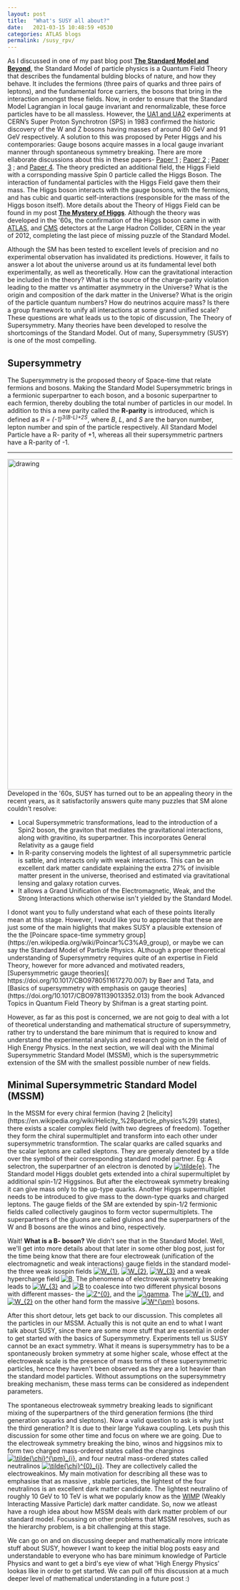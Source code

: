 ```yaml
---
layout: post
title:  "What's SUSY all about?"
date:   2021-03-15 10:48:59 +0530
categories: ATLAS blogs
permalink: /susy_rpv/
---
```


As I discussed in one of my past blog post [<b>The Standard Model and Beyond</b>](https://snigdhochakraborty.github.io/SUSY/), the Standard Model of particle physics is a Quantum Field Theory  that describes the fundamental bulding blocks of nature, and how they behave. It includes the fermions (three pairs of quarks and three pairs of leptons), and the fundamental force carriers, the bosons that bring in the interaction amongst these fields. Now, in order to ensure that the Standard Model Lagrangian in local gauge invariant and renormalizable, these force particles have to be all massless. However, the [UA1 and UA2](https://public-archive.web.cern.ch/en/research/UA1_UA2-en.html) experiments at CERN’s Super Proton Synchrotron (SPS) in 1983 confirmed the historic discovery of the W and Z bosons having masses of around 80 GeV and 91 GeV respectively. A solution to this was proposed by Peter Higgs and his contemporaries:  Gauge bosons acquire masses in a local gauge invariant manner through spontaneous symmetry breaking. There are more ellaborate discussions about this in these papers- [Paper 1](https://journals.aps.org/prl/abstract/10.1103/PhysRevLett.13.321) ; [Paper 2](https://www.sciencedirect.com/science/article/abs/pii/0031916364911369?via%3Dihub) ; [Paper 3](https://journals.aps.org/prl/abstract/10.1103/PhysRevLett.13.508) ; and [Paper 4](https://journals.aps.org/prl/abstract/10.1103/PhysRevLett.13.585). The theory predicted an additional field, the Higgs Field with a corrsponding massive Spin 0  particle called the Higgs Boson. The interaction of fundamental particles with the Higgs Field gave them their mass. The Higgs boson interacts with the gauge bosons, with the fermions, and has cubic and quartic self-interactions (responsible for the mass of the Higgs boson itself). More details about the Theory of Higgs Field can be found in my post [<b>The Mystery of Higgs</b>](https://snigdhochakraborty.github.io/higgs/). Although the theory was developed in the '60s, the confirmation of the Higgs boson came in with [ATLAS](https://doi.org/10.1016/j.physletb.2012.08.020), and [CMS](https://doi.org/10.1016/j.physletb.2012.08.021) detectors at the Large Hadron Collider, CERN in the year of 2012, completing the last piece of missing puzzle of the Standard Model. 

<p>Although the SM has been tested to excellent levels of precision and no experimental observation has invalidated its predictions. However, it fails to answer a lot about the universe around us at its fundamental level both experimentally, as well as theoretically. How can the gravitational interaction be included in the theory? What is the source of the charge-parity violation leading to the matter vs antimatter asymmetry in the Universe? What is the origin and composition of the dark matter in the Universe? What is the origin of the particle quantum numbers? How do neutrinos acquire mass? Is there a group framework to unify all interactions at some grand unified scale? These questions are what leads us to the topic of discussion, The Theory of Supersymmetry. Many theories have been developed to resolve the shortcomings of the Standard Model. Out of many, Supersymmetry (SUSY) is one of the most compelling.</p>

<h2>Supersymmetry</h2>
 <p> The Supersymmetry is the proposed theory of Space-time that relate fermions and bosons. Making the Standard Model Supersymmetric brings in a fermionic superpartner to each boson, and a bosonic superpartner to each fermion, thereby doubling the total number of particles in our model. In addition to this a new parity called the <b>R-parity</b> is introduced, which is defined as <i>R = (-1)<sup>3(B-L)+2S</sup></i>, where <i>B</i>, <i>L</i>, and <i>S</i> are the baryon number, lepton number and spin of the particle respectively. All Standard Model Particle have a R- parity of +1, whereas all their supersymmetric partners have a R-parity of -1.</p>
<hr>
<img align="left" src="https://images.saymedia-content.com/.image/t_share/MTc0NDEzNTIyOTU5MDgyODU2/will-supersymmetry-save-or-ruin-physics.jpg" alt="drawing" style="width:740px;"/>
<p><hr></p>
 <p>Developed in the '60s, SUSY has turned out to be an appealing theory in the recent years, as it satisfactorily answers quite many puzzles that SM alone couldn't resolve:
<ul>
<li>Local Supersymmetric transformations, lead to the introduction of a Spin2 boson, the graviton that mediates the gravitational interactions, along with gravitino, its superpartner. This incorporates General Relativity as a gauge field</li>
 <li>In R-parity conserving models the lightest of all supersymmetric particle is satble, and interacts only with weak interactions. This can be an excellent dark matter candidate explaining the extra 27% of invisible matter present in the universe, theorised and estimated via gravitational lensing and galaxy rotation curves.</li>
 <li>It allows a Grand Unification of the Electromagnetic, Weak, and the Strong Interactions which otherwise isn't yielded by the Standard Model.</li>
</ul> </p>I donot want you to fully understand what each of these points literally mean at this stage. However, I would like you to appreciate that these are just some of the main higlights that makes SUSY a plausible extension of the the [Poincare space-time symmetry group](https://en.wikipedia.org/wiki/Poincar%C3%A9_group), or maybe we can say the Standard Model of Particle Physics. ALthough a proper theoretical understanding of Supersymmetry requires quite of an expertise in Field Theory, however for more advanced and motivated readers, [Supersymmetric gauge theories]( https://doi.org/10.1017/CBO9780511617270.007) by Baer and Tata, and [Basics of supersymmetry with emphasis on gauge theories](https://doi.org/10.1017/CBO9781139013352.013) from the book Advanced Topics in Quantum Field Theory by Shifman is a great starting point.
<p>However, as far as this post is concerned, we are not goig to deal with a lot of theoretical understanding and mathematical structure of supersymmetry, rather try to understand the bare minimum that is required to know and understand the experimental analysis and research going on in the field of High Energy Physics. In the next section, we will deal with the Minimal Supersymmetric Standard Model (MSSM), which is the supersymmetric extension of the SM with the smallest possible number of new fields.</p>

<h2>Minimal Supersymmetric Standard Model (MSSM)</h2>
In the MSSM for every chiral fermion (having 2 [helicity](https://en.wikipedia.org/wiki/Helicity_%28particle_physics%29) states), there exists a scaler complex field (with two degrees of freedom). Together they form the chiral supermultiplet and transform into each other under supersymmetric transformtion. The scalar quarks are called squarks and the scalar leptons are called sleptons. They are generaly denoted by a tilde over the symbol of their corresponding standard model partner. Eg: A selectron, the superpartner of an electron is denoted by <a href="https://www.codecogs.com/eqnedit.php?latex=\inline&space;\tilde{e}" target="_blank"><img src="https://latex.codecogs.com/gif.latex?\inline&space;\tilde{e}" title="\tilde{e}" /></a>. The Standard model Higgs doublet gets extended into a chiral supermultiplet by additional spin-1/2 Higgsinos. But after the electroweak symmetry breaking it can give mass only to the up-type quarks. Another Higgs supermultiplet needs to be introduced to give mass to the down-type quarks and charged leptons. The gauge fields of the SM are extended by spin-1/2 fermionic fields called collectively gauginos to form vector supermultiplets. The superpartners of the gluons are called gluinos and the superpartners of the W and B bosons are the winos and bino, respectively.

<p>Wait! <b>What is a B- boson?</b> We didn't see that in the Standard Model. Well, we'll get into more details about that later in some other blog post, just for the time being know that there are four electroweak (unification of the electromagnetic and weak interactions) gauge fields in the standard model- the three weak isospin fields <a href="https://www.codecogs.com/eqnedit.php?latex=\inline&space;W_{1}" target="_blank"><img src="https://latex.codecogs.com/gif.latex?\inline&space;W_{1}" title="W_{1}" /></a>, <a href="https://www.codecogs.com/eqnedit.php?latex=\inline&space;W_{2}" target="_blank"><img src="https://latex.codecogs.com/gif.latex?\inline&space;W_{2}" title="W_{2}" /></a>, <a href="https://www.codecogs.com/eqnedit.php?latex=\inline&space;W_{3}" target="_blank"><img src="https://latex.codecogs.com/gif.latex?\inline&space;W_{3}" title="W_{3}" /></a> and a weak hypercharge field <a href="https://www.codecogs.com/eqnedit.php?latex=\inline&space;B" target="_blank"><img src="https://latex.codecogs.com/gif.latex?\inline&space;B" title="B" /></a>. The phenomena of electroweak symmetry breaking leads to <a href="https://www.codecogs.com/eqnedit.php?latex=\inline&space;W_{3}" target="_blank"><img src="https://latex.codecogs.com/gif.latex?\inline&space;W_{3}" title="W_{3}" /></a> and <a href="https://www.codecogs.com/eqnedit.php?latex=\inline&space;B" target="_blank"><img src="https://latex.codecogs.com/gif.latex?\inline&space;B" title="B" /></a> to coalesce into two different physical bosons with different masses- the <a href="https://www.codecogs.com/eqnedit.php?latex=\inline&space;Z^{0}" target="_blank"><img src="https://latex.codecogs.com/gif.latex?\inline&space;Z^{0}" title="Z^{0}" /></a>, and the <a href="https://www.codecogs.com/eqnedit.php?latex=\inline&space;\gamma" target="_blank"><img src="https://latex.codecogs.com/gif.latex?\inline&space;\gamma" title="\gamma" /></a>. The <a href="https://www.codecogs.com/eqnedit.php?latex=\inline&space;W_{1}" target="_blank"><img src="https://latex.codecogs.com/gif.latex?\inline&space;W_{1}" title="W_{1}" /></a>, and <a href="https://www.codecogs.com/eqnedit.php?latex=\inline&space;W_{2}" target="_blank"><img src="https://latex.codecogs.com/gif.latex?\inline&space;W_{2}" title="W_{2}" /></a> on the other hand form the massive <a href="https://www.codecogs.com/eqnedit.php?latex=\inline&space;W^{\pm}" target="_blank"><img src="https://latex.codecogs.com/gif.latex?\inline&space;W^{\pm}" title="W^{\pm}" /></a> bosons.</p> 

<p>After this short detour, lets get back to our discussion. This completes all the particles in our MSSM. Actually this is not quite an end to what I want talk about SUSY, since there are some more stuff that are essential in order to get started with the basics of Supersymmetry. Experiments tell us SUSY cannot be an exact symmetry. What it means is supersymmetry has to be a spontaneously broken symmetry at some higher scale, whose effect at the electroweak scale is the presence of mass terms of these supersymmetric particles, hence they haven't been observed as they are a lot heavier than the standard model particles. Without assumptions on the supersymmetry breaking mechanism, these mass terms can be considered as independent parameters. </p>

The spontaneous electroweak symmetry breaking leads to significant mixing of the superpartners of the third generation fermions (the third generation squarks and sleptons). Now a valid question to ask is why just the third generation? It is due to their large Yukawa coupling. Lets push this discussion for some other time and focus on where we are going. Due to the electroweak symmetry breaking the bino, winos and higgsinos mix to form two charged mass-ordered states called the charginos <a href="https://www.codecogs.com/eqnedit.php?latex=\inline&space;\tilde{\chi}^{\pm}_{i}" target="_blank"><img src="https://latex.codecogs.com/gif.latex?\inline&space;\tilde{\chi}^{\pm}_{i}" title="\tilde{\chi}^{\pm}_{i}" /></a>, and four neutral mass-ordered states called neutralinos <a href="https://www.codecogs.com/eqnedit.php?latex=\inline&space;\tilde{\chi}^{0}_{j}" target="_blank"><img src="https://latex.codecogs.com/gif.latex?\inline&space;\tilde{\chi}^{0}_{j}" title="\tilde{\chi}^{0}_{j}" /></a>. They are collectively called the electroweakinos. My main motivation for describing all these was to emphasise that as massive , stable particles, the lightest of the four neutralinos is an excellent dark matter candidate. The lightest neutralino of roughly 10 GeV to 10 TeV is what we popularly know as the [WIMP](https://en.wikipedia.org/wiki/Weakly_interacting_massive_particles) (Weakly Interacting Massive Particle) dark matter candidate. So, now we atleast have a rough idea about how MSSM deals with dark matter problem of our standard model. Focussing on other problems that MSSM resolves, such as the hierarchy problem, is a bit challenging at this stage.

<p>We can go on and on discussing deeper and mathematically more intricate stuff about SUSY, however I want to keep the initial blog posts easy and understandable to everyone who has bare minimum knowledge of Particle Physics and want to get a bird's eye view of what 'High Energy Physics' lookas like in order to get started. We can pull off this discussion at a much deeper level of mathematical understanding in a future post :)</p>
